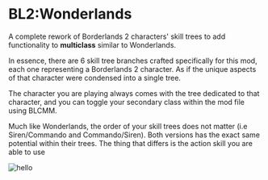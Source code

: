 # BL2:Wonderlands

A complete rework of Borderlands 2 characters' skill trees to add functionality to **multiclass** similar to Wonderlands.

In essence, there are 6 skill tree branches crafted specifically for this mod, each one representing a Borderlands 2 character. As if the unique aspects of that character were condensed into a single tree.

The character you are playing always comes with the tree dedicated to that character, and you can toggle your secondary class within the mod file using BLCMM.

Much like Wonderlands, the order of your skill trees does not matter (i.e Siren/Commando and Commando/Siren). Both versions has the exact same potential within their trees. The thing that differs is the action skill you are able to use

![hello](https://i.imgur.com/YTpmZdH.png)
